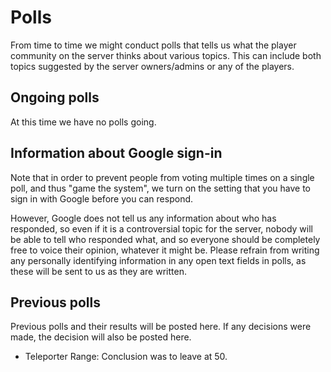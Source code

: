 # Polls

From time to time we might conduct polls that tells us what the player community on the server thinks about various topics. This can include both topics suggested by the server owners/admins or any of the players.

## Ongoing polls

At this time we have no polls going.

## Information about Google sign-in

Note that in order to prevent people from voting multiple times on a single poll, and thus "game the system", we turn on the setting that you have to sign in with Google before you can respond.

However, Google does not tell us any information about who has responded, so even if it is a controversial topic for the server, nobody will be able to tell who responded what, and so everyone should be completely free to voice their opinion, whatever it might be. Please refrain from writing any personally identifying information in any open text fields in polls, as these will be sent to us as they are written.

## Previous polls

Previous polls and their results will be posted here. If any decisions were made, the decision will also be posted here.

* Teleporter Range: Conclusion was to leave at 50.
